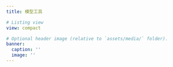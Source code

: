 ```yaml
---
title: 模型工具

# Listing view
view: compact

# Optional header image (relative to `assets/media/` folder).
banner:
  caption: ''
  image: ''
---
```

